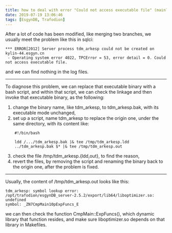```yaml
---
title: how to deal with error "Could not access executable file" (mainly for developer)
date: 2019-07-19 13:06:46
tags: [EsgynDB, Trafodion]
---
```

After a lot of code has been modified, like merging two branches, we usually
meet the problem like this in sqlci:
```
*** ERROR[2012] Server process tdm_arkesp could not be created on kylin-44.esgyn.cn
 - Operating system error 4022, TPCError = 53, error detail = 0. Could not access executable file.
```
and we can find nothing in the log files.

---

To diagnose this problem, we can replace that executable binary with a bash
script, and within that script, we can check the linkage and then invoke that
executable binary, as the following:

1. change the binary name, like tdm_arkesp, to tdm_arkesp.bak, with its executable mode unchanged,
2. set up a script, name tdm_arkesp to replace the origin one, under the same directory, with its content like:
```
    #!/bin/bash

    ldd /.../tdm_arkesp.bak |& tee /tmp/tdm_arkesp.ldd
    ../tdm_arkesp.bak $* |& tee /tmp/tdm_arkesp.out
```
3. check the file /tmp/tdm_arkesp.{ldd,out}, to find the reason,
4. revert the files, by removing the script and renaming the binary back to the origin one, after the problem is fixed.

***

Usually, the content of /tmp/tdm_arkesp.out looks like this:
```
tdm_arkesp: symbol lookup error:
/opt/trafodion/esgynDB_server-2.5.2/export/lib64/liboptimizer.so: undefined
symbol: _ZN7CmpMain10pExpFuncs_E
```
we can then check the function CmpMain::ExpFuncs(), which dynamic library that
function resides, and make sure liboptimizer.so depends on that library in Makefiles.
